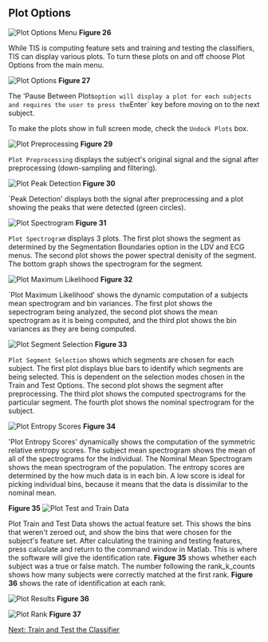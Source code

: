 ## Plot Options

![Plot Options Menu](images/fig26_menu_plot_options.png) **Figure 26**

While TIS is computing feature sets and training and testing the classifiers, TIS can display various plots.  To turn these plots on and off choose Plot Options from the main menu.  

![Plot Options](images/fig27_plot_options.png) **Figure 27**

The 'Pause Between Plots` option will display a plot for each subjects and requires the user to press the `Enter` key before moving on to the next subject. 

To make the plots show in full screen mode, check the `Undock Plots` box. 

![Plot Preprocessing](images/fig29_plot_preprocessing.png) **Figure 29**

`Plot Preprocessing` displays the subject's original signal and the signal after preprocessing (down-sampling and filtering).

![Plot Peak Detection](images/fig30_plot_peak_detection.png)
**Figure 30**

`Peak Detection' displays both the signal after preprocessing and a plot showing the peaks that were detected (green circles). 

![Plot Spectrogram](images/fig31_plot_spectrogram.png)
**Figure 31**

`Plot Spectrogram` displays 3 plots. The first plot shows the segment as determined by the Segmentation Boundaries option in the LDV and ECG menus. The second plot shows the power spectral denisity of the segment. The bottom graph shows the spectrogram for the segment. 

![Plot Maximum Likelihood](images/fig32_plot_max_likelihood.png)
**Figure 32**

`Plot Maximum Likelihood' shows the dynamic computation of a subjects mean spectrogram and bin variances.  The first plot shows the sepectrogram being analyzed, the second plot shows the mean spectrogram as it is being computed, and the third plot shows the bin variances as they are being computed. 


![Plot Segment Selection](images/fig33_plot_segmentation_selection.png)
**Figure 33**

`Plot Segment Selection` shows which segments are chosen for each subject.  The first plot displays blue bars to identify which segments are being selected. This is dependent on the selection modes chosen in the Train and Test Options. The second plot shows the segment after preprocessing. The third plot shows the computed spectrograms for the particular segment. The fourth plot shows the nominal spectrogram for the subject. 


![Plot Entropy Scores](images/fig34_plot_entropy_scores.png)
**Figure 34**

'Plot Entropy Scores' dynamically shows the computation of the symmetric relative entropy scores. The subject mean spectrogram shows the mean of all of the spectrograms for the individual. The Nominal Mean Spectrogram shows the mean spectrogram of the population. The entropy scores are determined by the how much data is in each bin. A low score is ideal for picking individual bins, because it means that the data is dissimilar to the nominal mean. 

**Figure 35**
![Plot Test and Train Data](images/fig35_plot_train_test_data.png)

Plot Train and Test Data shows the actual feature set. This shows the bins that weren't zeroed out, and show the bins that were chosen for the subject's feature set.
After calculating the training and testing features, press calculate and return to the command window in Matlab. This is where the software will give the identification rate. **Figure 35** shows whether each subject was a true or false match. The number following the rank_k_counts shows how many subjects were correctly matched at the first rank. **Figure 36** shows the rate of identification at each rank.

![Plot Results](images/fig36_plot_results.png)
**Figure 36**

![Plot Rank](images/fig37_plot_rank.png)
**Figure 37**

[Next: Train and Test the Classifier](Train-Test.md)
